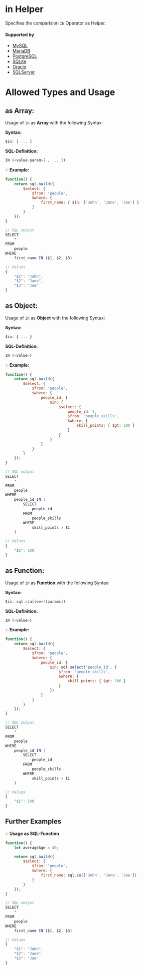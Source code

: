 # in Helper
Specifies the comparision `IN` Operator as Helper.

#### Supported by
- [MySQL](https://dev.mysql.com/doc/refman/5.7/en/comparison-operators.html#function_in)
- [MariaDB](https://mariadb.com/kb/en/library/in/)
- [PostgreSQL](https://www.postgresql.org/docs/9.5/static/functions-comparisons.html)
- [SQLite](https://sqlite.org/lang_expr.html#in_op)
- [Oracle](https://docs.oracle.com/html/A95915_01/sqopr.htm#sthref149)
- [SQLServer](https://docs.microsoft.com/en-US/sql/t-sql/language-elements/in-transact-sql)

# Allowed Types and Usage

## as Array:

Usage of `in` as **Array** with the following Syntax:

**Syntax:**

```javascript
$in: [ ... ]
```

**SQL-Definition:**
```javascript
IN (<value-param>[ , ... ])
```

:bulb: **Example:**
```javascript
function() {
    return sql.build({
        $select: {
            $from: 'people',
            $where: {
                first_name: { $in: ['John', 'Jane', 'Joe'] }
            }
        }
    });
}

// SQL output
SELECT
    *
FROM
    people
WHERE
    first_name IN ($1, $2, $3)

// Values
{
    "$1": "John",
    "$2": "Jane",
    "$3": "Joe"
}
```

## as Object:

Usage of `in` as **Object** with the following Syntax:

**Syntax:**

```javascript
$in: { ... }
```

**SQL-Definition:**
```javascript
IN (<value>)
```

:bulb: **Example:**
```javascript
function() {
    return sql.build({
        $select: {
            $from: 'people',
            $where: {
                people_id: {
                    $in: {
                        $select: {
                            people_id: 1,
                            $from: 'people_skills',
                            $where: {
                                skill_points: { $gt: 100 }
                            }
                        }
                    }
                }
            }
        }
    });
}

// SQL output
SELECT
    *
FROM
    people
WHERE
    people_id IN (
        SELECT
            people_id
        FROM
            people_skills
        WHERE
            skill_points > $1
    )

// Values
{
    "$1": 100
}
```

## as Function:

Usage of `in` as **Function** with the following Syntax:

**Syntax:**

```javascript
$in: sql.<callee>([params])
```

**SQL-Definition:**
```javascript
IN (<value>)
```

:bulb: **Example:**
```javascript
function() {
    return sql.build({
        $select: {
            $from: 'people',
            $where: {
                people_id: {
                    $in: sql.select('people_id', {
                        $from: 'people_skills',
                        $where: {
                            skill_points: { $gt: 100 }
                        }
                    })
                }
            }
        }
    });
}

// SQL output
SELECT
    *
FROM
    people
WHERE
    people_id IN (
        SELECT
            people_id
        FROM
            people_skills
        WHERE
            skill_points > $1
    )

// Values
{
    "$1": 100
}
```

## Further Examples

:bulb: **Usage as SQL-Function**
```javascript
function() {
    let averageAge = 45;

    return sql.build({
        $select: {
            $from: 'people',
            $where: {
                first_name: sql.in(['John', 'Jane', 'Joe'])
            }
        }
    });
}

// SQL output
SELECT
    *
FROM
    people
WHERE
    first_name IN ($1, $2, $3)

// Values
{
    "$1": "John",
    "$2": "Jane",
    "$3": "Joe"
}
```

